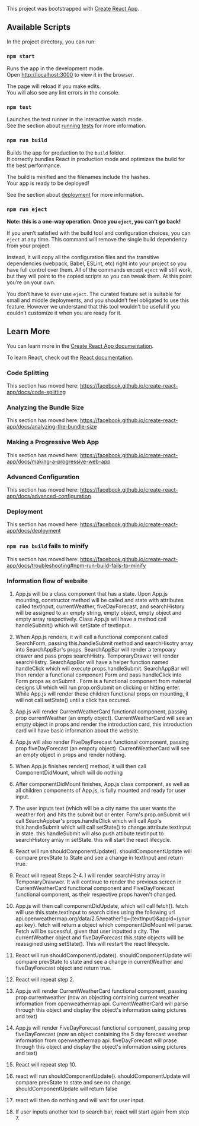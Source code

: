 This project was bootstrapped with [Create React App](https://github.com/facebook/create-react-app).

## Available Scripts

In the project directory, you can run:

### `npm start`

Runs the app in the development mode.<br />
Open [http://localhost:3000](http://localhost:3000) to view it in the browser.

The page will reload if you make edits.<br />
You will also see any lint errors in the console.

### `npm test`

Launches the test runner in the interactive watch mode.<br />
See the section about [running tests](https://facebook.github.io/create-react-app/docs/running-tests) for more information.

### `npm run build`

Builds the app for production to the `build` folder.<br />
It correctly bundles React in production mode and optimizes the build for the best performance.

The build is minified and the filenames include the hashes.<br />
Your app is ready to be deployed!

See the section about [deployment](https://facebook.github.io/create-react-app/docs/deployment) for more information.

### `npm run eject`

**Note: this is a one-way operation. Once you `eject`, you can’t go back!**

If you aren’t satisfied with the build tool and configuration choices, you can `eject` at any time. This command will remove the single build dependency from your project.

Instead, it will copy all the configuration files and the transitive dependencies (webpack, Babel, ESLint, etc) right into your project so you have full control over them. All of the commands except `eject` will still work, but they will point to the copied scripts so you can tweak them. At this point you’re on your own.

You don’t have to ever use `eject`. The curated feature set is suitable for small and middle deployments, and you shouldn’t feel obligated to use this feature. However we understand that this tool wouldn’t be useful if you couldn’t customize it when you are ready for it.

## Learn More

You can learn more in the [Create React App documentation](https://facebook.github.io/create-react-app/docs/getting-started).

To learn React, check out the [React documentation](https://reactjs.org/).

### Code Splitting

This section has moved here: https://facebook.github.io/create-react-app/docs/code-splitting

### Analyzing the Bundle Size

This section has moved here: https://facebook.github.io/create-react-app/docs/analyzing-the-bundle-size

### Making a Progressive Web App

This section has moved here: https://facebook.github.io/create-react-app/docs/making-a-progressive-web-app

### Advanced Configuration

This section has moved here: https://facebook.github.io/create-react-app/docs/advanced-configuration

### Deployment

This section has moved here: https://facebook.github.io/create-react-app/docs/deployment

### `npm run build` fails to minify

This section has moved here: https://facebook.github.io/create-react-app/docs/troubleshooting#npm-run-build-fails-to-minify

### Information flow of website

1. App.js will be a class component that has a state. Upon App.js mounting, constructor method will be called and state with attributes called textInput, currentWeather, fiveDayForecast, and searchHistory will be assigned to an empty string, empty object, empty object and empty array respectively. Class App.js will have a method call handleSubmit() which will setState of textInput.

2. When App.js renders, it will call a functional component called SearchForm, passing this.handleSubmit method and searchHisotry array into SearchAppBar's props. SearchAppBar will render a tempoary drawer and pass props searchHistry.  TemporaryDrawer will render searchHistry.   SearchAppBar will have a helper function named handleClick which will execute props.handleSubmit. SearchAppBar will then render a functional component Form and pass handleClick into Form props as onSubmit . Form is a functional component from material designs UI which will run prop.onSubmit on clicking or hitting enter. While App.js will render these children functional props on mounting, it will not call setState() until a click has occured.

3. App.js will render CurrentWeatherCard functional component, passing prop currentWeather (an empty object). CurrentWeatherCard will see an empty object in props and render the introduction card, this introduction card will have basic information about the website.

4. App.js will also render FiveDayForecast functional component, passing prop fiveDayForecast (an empoty object). CurrentWeatherCard will see an empty object in props and render nothing.

5. When App.js finishes render() method, it will then call ComponentDidMount, which will do nothing

6. After componentDidMount finishes, App.js class component, as well as all children components of App.js, is fully mounted and ready for user input.

7. The user inputs text (which will be a city name the user wants the weather for) and hits the submit but or enter. Form's prop.onSubmit will call SearchAppbar's props.handleClick which will call App's this.handleSubmit which will call setState() to change attribute textInput in state.  this.handleSubmit will also push attibute textInput to searchHistory array in setState. this will start the react lifecycle.

8. React will run shouldComponentUpdate(). shouldComponentUpdate will compare prevState to State and see a change in textInput and return true.

9. React will repeat Steps 2-4. I will render searchHistry array in TemporaryDrawwer.  It will continue to render the previous screen in CurrentWeatherCard functional component and FiveDayForecast functional component, as their respective props haven't changed.

10. App.js will then call componentDidUpdate, which will call fetch(). fetch will use this.state.textInput to search cities using the following url api.openweathermap.org/data/2.5/weather?q={textInput}&appid={your api key}. fetch will return a object which componentDidMount will parse. Fetch will be sucessful, given that user inputted a city. The currentWeather object and fiveDayForecast this.state objects willl be reassgined using setState(). This will restart the react lifecycle.

11. React will run shouldComponentUpdate(). shouldComponentUpdate will compare prevState to state and see a change in currentWeather and fiveDayForecast object and return true.

12. React will repeat step 2.

12. App.js will render CurrentWeatherCard functional component, passing prop currentweather (now an objecting containing current weather information from openweathermap api. CurrentWeatherCard will parse through this object and display the object's information using pictures and text)

13. App.js will render FiveDayForecast functional component, passing prop fiveDayForecast (now an object containing the 5 day forecast weather information from openweathermap api. fiveDayForecast will prase through this object and display the object's information using pictures and text)

14. React will repeat step 10.

15. react will run shouldComponentUpdate(). shouldComponentUpdate will compare prevState to state and see no change. shouldComponentUpdate will return false

16. react will then do nothing and will wait for user input.

17. If user inputs another text to search bar, react will start again from step 7.
